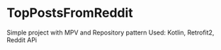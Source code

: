 # TopPostsFromReddit
Simple project with MPV and Repository pattern
Used: Kotlin, Retrofit2, Reddit APi
